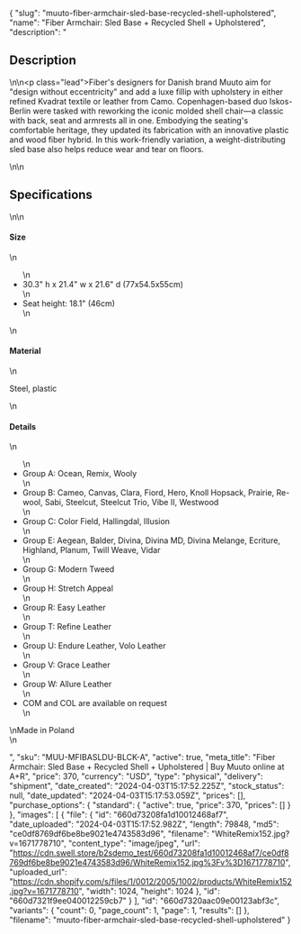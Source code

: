 {
  "slug": "muuto-fiber-armchair-sled-base-recycled-shell-upholstered",
  "name": "Fiber Armchair: Sled Base + Recycled Shell + Upholstered",
  "description": "<h2>Description</h2>\n<!-- split -->\n<p class=\"lead\">Fiber's designers for Danish brand Muuto aim for \"design without eccentricity\" and add a luxe fillip with upholstery in either refined Kvadrat textile or leather from Camo. Copenhagen-based duo Iskos-Berlin were tasked with reworking the iconic molded shell chair—a classic with back, seat and armrests all in one. Embodying the seating's comfortable heritage, they updated its fabrication with an innovative plastic and wood fiber hybrid. In this work-friendly variation, a weight-distributing sled base also helps reduce wear and tear on floors.</p>\n<!-- split -->\n<h2>Specifications</h2>\n<!-- split -->\n<h4>Size</h4>\n<ul>\n<li>30.3\" h x 21.4\" w x 21.6\" d (77x54.5x55cm)</li>\n<li>Seat height: 18.1\" (46cm)</li>\n</ul>\n<h4>Material</h4>\n<p>Steel, plastic</p>\n<h4>Details</h4>\n<ul>\n<li>Group A: Ocean, Remix, Wooly</li>\n<li>Group B: Cameo, Canvas, Clara, Fiord, Hero, Knoll Hopsack, Prairie, Re-wool, Sabi, Steelcut, Steelcut Trio, Vibe II, Westwood</li>\n<li>Group C: Color Field, Hallingdal, Illusion</li>\n<li>Group E: Aegean, Balder, Divina, Divina MD, Divina Melange, Ecriture, Highland, Planum, Twill Weave, Vidar</li>\n<li>Group G: Modern Tweed</li>\n<li>Group H: Stretch Appeal</li>\n<li>Group R: Easy Leather</li>\n<li>Group T: Refine Leather</li>\n<li>Group U: Endure Leather, Volo Leather</li>\n<li>Group V: Grace Leather</li>\n<li>Group W: Allure Leather</li>\n<li>COM and COL are available on request</li>\n</ul>\nMade in Poland<br>\n<ul></ul>",
  "sku": "MUU-MFIBASLDU-BLCK-A",
  "active": true,
  "meta_title": "Fiber Armchair: Sled Base + Recycled Shell + Upholstered | Buy Muuto online at A+R",
  "price": 370,
  "currency": "USD",
  "type": "physical",
  "delivery": "shipment",
  "date_created": "2024-04-03T15:17:52.225Z",
  "stock_status": null,
  "date_updated": "2024-04-03T15:17:53.059Z",
  "prices": [],
  "purchase_options": {
    "standard": {
      "active": true,
      "price": 370,
      "prices": []
    }
  },
  "images": [
    {
      "file": {
        "id": "660d73208fa1d10012468af7",
        "date_uploaded": "2024-04-03T15:17:52.982Z",
        "length": 79848,
        "md5": "ce0df8769df6be8be9021e4743583d96",
        "filename": "WhiteRemix152.jpg?v=1671778710",
        "content_type": "image/jpeg",
        "url": "https://cdn.swell.store/b2sdemo_test/660d73208fa1d10012468af7/ce0df8769df6be8be9021e4743583d96/WhiteRemix152.jpg%3Fv%3D1671778710",
        "uploaded_url": "https://cdn.shopify.com/s/files/1/0012/2005/1002/products/WhiteRemix152.jpg?v=1671778710",
        "width": 1024,
        "height": 1024
      },
      "id": "660d7321f9ee040012259cb7"
    }
  ],
  "id": "660d7320aac09e00123abf3c",
  "variants": {
    "count": 0,
    "page_count": 1,
    "page": 1,
    "results": []
  },
  "filename": "muuto-fiber-armchair-sled-base-recycled-shell-upholstered"
}